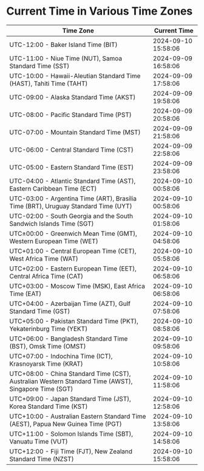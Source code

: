 # Current Time in Various Time Zones

| Time Zone | Current Time |
|-----------|--------------|
| UTC-12:00 - Baker Island Time (BIT) | 2024-09-10 15:58:06 |
| UTC-11:00 - Niue Time (NUT), Samoa Standard Time (SST) | 2024-09-09 16:58:06 |
| UTC-10:00 - Hawaii-Aleutian Standard Time (HAST), Tahiti Time (TAHT) | 2024-09-09 17:58:06 |
| UTC-09:00 - Alaska Standard Time (AKST) | 2024-09-09 19:58:06 |
| UTC-08:00 - Pacific Standard Time (PST) | 2024-09-09 20:58:06 |
| UTC-07:00 - Mountain Standard Time (MST) | 2024-09-09 21:58:06 |
| UTC-06:00 - Central Standard Time (CST) | 2024-09-09 22:58:06 |
| UTC-05:00 - Eastern Standard Time (EST) | 2024-09-09 23:58:06 |
| UTC-04:00 - Atlantic Standard Time (AST), Eastern Caribbean Time (ECT) | 2024-09-10 00:58:06 |
| UTC-03:00 - Argentina Time (ART), Brasília Time (BRT), Uruguay Standard Time (UYT) | 2024-09-10 00:58:06 |
| UTC-02:00 - South Georgia and the South Sandwich Islands Time (SGT) | 2024-09-10 01:58:06 |
| UTC±00:00 - Greenwich Mean Time (GMT), Western European Time (WET) | 2024-09-10 04:58:06 |
| UTC+01:00 - Central European Time (CET), West Africa Time (WAT) | 2024-09-10 05:58:06 |
| UTC+02:00 - Eastern European Time (EET), Central Africa Time (CAT) | 2024-09-10 06:58:06 |
| UTC+03:00 - Moscow Time (MSK), East Africa Time (EAT) | 2024-09-10 06:58:06 |
| UTC+04:00 - Azerbaijan Time (AZT), Gulf Standard Time (GST) | 2024-09-10 07:58:06 |
| UTC+05:00 - Pakistan Standard Time (PKT), Yekaterinburg Time (YEKT) | 2024-09-10 08:58:06 |
| UTC+06:00 - Bangladesh Standard Time (BST), Omsk Time (OMST) | 2024-09-10 09:58:06 |
| UTC+07:00 - Indochina Time (ICT), Krasnoyarsk Time (KRAT) | 2024-09-10 10:58:06 |
| UTC+08:00 - China Standard Time (CST), Australian Western Standard Time (AWST), Singapore Time (SGT) | 2024-09-10 11:58:06 |
| UTC+09:00 - Japan Standard Time (JST), Korea Standard Time (KST) | 2024-09-10 12:58:06 |
| UTC+10:00 - Australian Eastern Standard Time (AEST), Papua New Guinea Time (PGT) | 2024-09-10 13:58:06 |
| UTC+11:00 - Solomon Islands Time (SBT), Vanuatu Time (VUT) | 2024-09-10 14:58:06 |
| UTC+12:00 - Fiji Time (FJT), New Zealand Standard Time (NZST) | 2024-09-10 15:58:06 |
